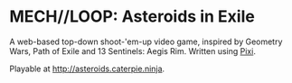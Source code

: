 # MECH//LOOP: Asteroids in Exile

A web-based top-down shoot-'em-up video game, inspired by Geometry Wars, Path of Exile and 13 Sentinels: Aegis Rim. Written using [Pixi](https://pixijs.com/).

Playable at http://asteroids.caterpie.ninja.